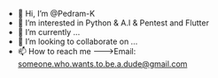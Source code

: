 - 👋 Hi, I’m @Pedram-K
- 👀 I’m interested in Python & A.I & Pentest and Flutter
- 🌱 I’m currently ...
- 💞️ I’m looking to collaborate on ...
- 📫 How to reach me --->Email: someone.who.wants.to.be.a.dude@gmail.com

<!---
Pedram-K/Pedram-K is a ✨ special ✨ repository because its `README.md` (this file) appears on your GitHub profile.
You can click the Preview link to take a look at your changes.
--->
